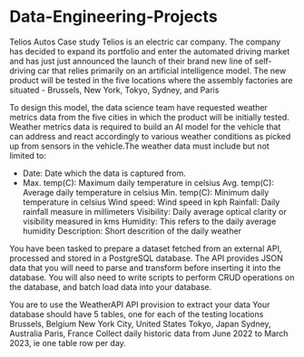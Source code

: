 # Data-Engineering-Projects
Telios Autos Case study
Telios is an electric car company. The company has decided to expand its portfolio and enter the automated driving market 
and has just just announced the launch of their brand new line of self-driving car that relies primarily on an artificial intelligence model. 
The new product will be tested in the five locations where the assembly factories are situated - Brussels, New York, Tokyo, Sydney, and Paris


To design this model, the data science team have requested weather metrics data from the five cities in which the product will be initially tested. 
Weather metrics data is required to build an AI model for the vehicle that can address and react accordingly to various weather conditions as picked 
up from sensors in the vehicle.The weather data must include but not limited to:
* Date: Date which the data is captured from.
* Max. temp(C): Maximum daily temperature in celsius
Avg. temp(C): Average daily temperature in celsius
Min. temp(C): Minimum daily temperature in celsius
Wind speed: Wind speed in kph
Rainfall: Daily rainfall measure in millimeters
Visibility: Daily average optical clarity or visibility measured in kms
Humidity: This refers to the daily average humidity 
Description: Short descrition of the daily weather

You have been tasked to prepare a dataset fetched from an external API, processed and stored in a PostgreSQL database. The API provides JSON data that 
you will need to parse and transform before inserting it into the database. You will also need to write scripts to perform CRUD operations on the database, 
and batch load data into your database.

You are to use the WeatherAPI API provision to extract your data
Your database should have 5 tables, one for each of the testing locations
Brussels, Belgium
New York City, United States
Tokyo, Japan
Sydney, Australia
Paris, France
Collect daily historic data from June 2022 to March 2023, ie one table row per day.


